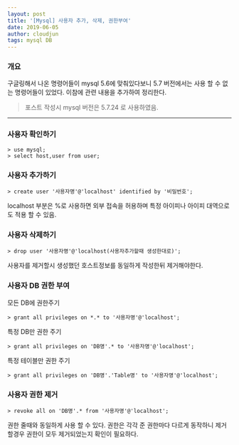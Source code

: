 ```yaml
---
layout: post
title: '[Mysql] 사용자 추가, 삭제, 권한부여'
date: 2019-06-05
author: cloudjun
tags: mysql DB
---
```

### 개요

구글링해서 나온 명령어들이 mysql 5.6에 맞춰있다보니 5.7 버전에서는 사용 할 수 없는 명령어들이
있었다. 이참에 관련 내용을 추가하여 정리한다.

> 포스트 작성시 mysql 버전은 5.7.24 로 사용하였음.

--------
### 사용자 확인하기

```mysql
> use mysql;
> select host,user from user;
```

### 사용자 추가하기

```mysql
> create user '사용자명'@'localhost' identified by '비밀번호';
```

localhost 부분은 %로 사용하면 외부 접속을 허용하며
특정 아이피나 아이피 대역으로도 적용 할 수 있음.

### 사용자 삭제하기

```mysql
> drop user '사용자명'@'localhost(사용자추가할때 생성한대로)';
```

사용자를 제거할시 생성했던 호스트정보를 동일하게 작성한뒤 제거해야한다.

### 사용자 DB 권한 부여

모든 DB에 권한주기

```mysql
> grant all privileges on *.* to '사용자명'@'localhost';
```

특정 DB만 권한 주기

```mysql
> grant all privileges on 'DB명'.* to '사용자명'@'localhost';
```

특정 테이블만 권한 주기

```mysql
> grant all privileges on 'DB명'.'Table명' to '사용자명'@'localhost';
```

### 사용자 권한 제거

```mysql
> revoke all on 'DB명'.* from '사용자명'@'localhost';
```

권한 줄때와 동일하게 사용 할 수 있다.
권한은 각각 준 권한마다 다르게 동작하니 제거할경우 권한이 모두 제거되었는지 확인이 필요하다.